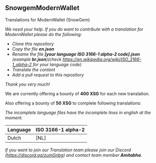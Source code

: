 ## SnowgemModernWallet
Translations for ModernWallet (SnowGem)

_We need your help. If you do want to contribute with a translation for ModernWallet please do the following:_
* _Clone this repository_
* _Copy the file **en.json**_
* _Rename the file **[your language ISO 3166-1 alpha-2 code].json** (example **br.json**)(check https://en.wikipedia.org/wiki/ISO_3166-1_alpha-2 for your language code)_
* _Translate the content_
* _Add a pull request to this repository_

_Thank you very much!_

We are currently offering a bounty of **400 XSG** for each new translation.

Also offering a bounty of **50 XSG** to complete following translations:

_The incomplete language files have the incomplete lines in *english* at the moment._

| Language | ISO 3166-1 alpha-2 |
| --- | --- |
| Dutch | [NL] |

_If you want to join our Translation team please join our Discord (https://discord.gg/zumGnbg) and contact team member **Amitabha**._
